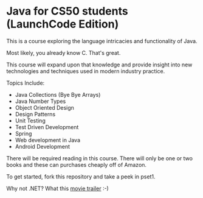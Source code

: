 Java for CS50 students (LaunchCode Edition)
=============================================

This is a course exploring the language intricacies and functionality of Java.

Most likely, you already know C.  That's great.   

This course will expand upon that knowledge and provide insight into new technologies and techniques used in modern industry practice.

Topics Include:
* Java Collections (Bye Bye Arrays)
* Java Number Types
* Object Oriented Design
* Design Patterns
* Unit Testing
* Test Driven Development
* Spring
* Web development in Java
* Android Development

There will be required reading in this course.  There will only be one or two books and these can purchases cheaply off of Amazon.

To get started, fork this repository and take a peek in pset1.

Why not .NET?  What this [movie trailer](http://youtu.be/kLO1djacsfg)   :-)
